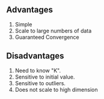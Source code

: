 

## Advantages
1. Simple
2. Scale to large numbers of data
3. Guaranteed Convergence
## Disadvantages
1. Need to know "K".
2. Sensitive to initial value.
3. Sensitive to outliers.
4. Does not scale to high dimension

